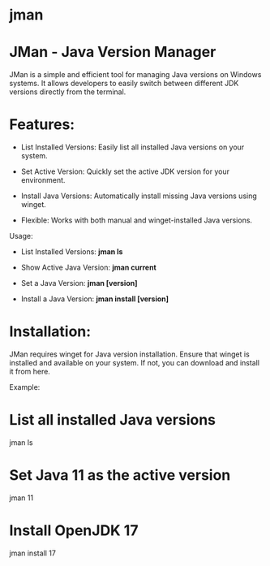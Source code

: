 # jman
# JMan - Java Version Manager
JMan is a simple and efficient tool for managing Java versions on Windows systems. It allows developers to easily switch between different JDK versions directly from the terminal.

# Features:
- List Installed Versions: Easily list all installed Java versions on your system.

- Set Active Version: Quickly set the active JDK version for your environment.

- Install Java Versions: Automatically install missing Java versions using winget.

- Flexible: Works with both manual and winget-installed Java versions.

Usage:
- List Installed Versions:
**jman ls**

- Show Active Java Version:
**jman current**

- Set a Java Version:
**jman [version]**

- Install a Java Version:
**jman install [version]**

# Installation:
JMan requires winget for Java version installation. Ensure that winget is installed and available on your system. If not, you can download and install it from here.

Example:

# List all installed Java versions
jman ls

# Set Java 11 as the active version
jman 11

# Install OpenJDK 17
jman install 17
